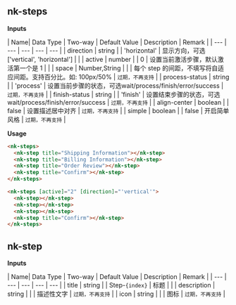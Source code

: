 ## nk-steps

**Inputs**

| Name| Data Type | Two-way | Default Value | Description | Remark |
| --- | --- | --- | --- | --- |
| direction | string | | 'horizontal' | 显示方向，可选['vertical', 'horizontal'] | |
| active | number | | 0 | 设置当前激活步骤，默认激活第一个是 1	| |
| space | Number,String | | | 每个 step 的间距，不填写将自适应间距。支持百分比。如: 100px/50%  | `过期，不再支持` |
| process-status | string | | 'process' | 设置当前步骤的状态，可选wait/process/finish/error/success | `过期，不再支持` |
| finish-status | string | | 'finish' | 设置结束步骤的状态，可选wait/process/finish/error/success | `过期，不再支持` |
| align-center | boolean | | false | 设置描述居中对齐 | `过期，不再支持` |
| simple | boolean | | false | 开启简单风格 | `过期，不再支持` |

**Usage**
```html
<nk-steps>
  <nk-step title="Shipping Information"></nk-step>
  <nk-step title="Billing Information"></nk-step>
  <nk-step title="Order Review"></nk-step>
  <nk-step title="Confirm"></nk-step>
</nk-steps>

<nk-steps [active]="2" [direction]="'vertical'">
  <nk-step></nk-step>
  <nk-step></nk-step>
  <nk-step></nk-step>
  <nk-step title="Confirm"></nk-step>
</nk-steps>
```

## nk-step

**Inputs**

| Name| Data Type | Two-way | Default Value | Description | Remark |
| --- | --- | --- | --- | --- |
| title | string | | Step-`{index}` | 标题 | |
| description | string | | | 描述性文字 | `过期，不再支持` |
| icon | string | | | 图标 | `过期，不再支持` |
